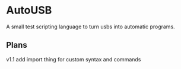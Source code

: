 # AutoUSB
A small test scripting language to turn usbs into automatic programs.

## Plans
v1.1 add import thing for custom syntax and commands
